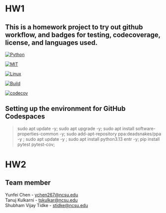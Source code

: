 # HW1

## This is a homework project to try out github workflow, and badges for testing, codecoverage, license, and languages used.

[![Python](https://img.shields.io/badge/Python-3.13-blue?style=for-the-badge&logo=python&logoColor=blue)](https://docs.python.org/3.13/whatsnew/3.13.html)

[![MIT](https://img.shields.io/badge/License-MIT-red?style=for-the-badge)](https://opensource.org/license/mit)

[![Linux](https://img.shields.io/badge/Platform-Linux-yellow?style=for-the-badge&logo=linux&logoColor=blue)](https://www.linux.org/)

[![Build](https://img.shields.io/github/actions/workflow/status/CSC510-YTS/Homeworks/python-app.yml?style=for-the-badge&logo=pytest&logoColor=green)](https://github.com/CSC510-YTS/Homeworks/actions/workflows/python-app.yml)

[![codecov](https://img.shields.io/codecov/c/github/CSC510-YTS/Homeworks?style=for-the-badge&token=QFB8RM9WKN)](https://codecov.io/gh/CSC510-YTS/Homeworks)

## Setting up the environment for GitHub Codespaces
> sudo apt update -y; sudo  apt upgrade -y; sudo apt install software-properties-common -y; sudo add-apt-repository ppa:deadsnakes/ppa -y ; sudo apt update -y ; sudo apt install python3.13 entr -y; pip install pytest pytest-cov;

# HW2


## Team member
Yunfei Chen - ychen267@ncsu.edu <br />
Tanuj Kulkarni - tskulkar@ncsu.edu <br />
Shubham Vijay Tidke - stidke@ncsu.edu <br />
